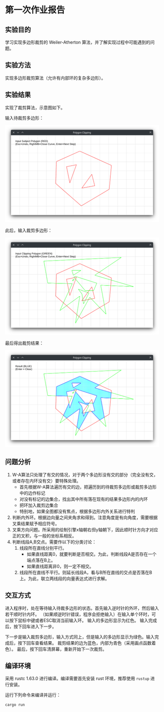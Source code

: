 # 第一次作业报告

## 实验目的

学习实现多边形裁剪的 Weiler-Atherton 算法，并了解实现过程中可能遇到的问题。

## 实验方法

实现多边形裁剪算法（允许有内部环的复杂多边形）。

## 实验结果

实现了裁剪算法，示意图如下。

输入待裁剪多边形：

![Subject Polygon](./subject.png)

此后，输入裁剪多边形：

![Clipping Polygon](./clipping.png)

最后得出裁剪结果：

![Result](./result.png)

## 问题分析

1. W-A算法只处理了有交的情况，对于两个多边形没有交的部分（完全没有交，或者存在内环没有交）要特殊处理。
    - 首先根据W-A算法遍历有交的边，把遍历到的待裁剪多边形或裁剪多边形中的边作标记
    - 对没有标记的边集合，找出其中所有落在现有的结果多边形内的内环
    - 把环加入裁剪边集合
    - 特别地，如果全图都没有焦点，根据多边形内外关系进行特判
2. 判断内外环。根据边向量之间夹角求和得到。注意角度是有向角度，需要根据叉乘结果赋予相应符号。
3. 叉乘方向问题。所采用的绘制引擎x轴朝右但y轴朝下，因此顺时针方向才对应正的叉积，与一般的坐标系相反。
4. 判断线段A,B交点。需要作以下的分类讨论：
   1. 线段所在直线分别平行。
      - 如果直线距离0，就要判断是否相交。为此，判断线段A是否存在一个端点落在B上。
      - 如果直线距离非0，则一定不相交。
   2. 线段所在直线不平行。则延长线段A，看与B所在直线的交点是否落在B上。为此，联立两线段的向量表达式进行求解。

## 交互方式

进入程序时，处在等待输入待裁多边形的状态。首先输入逆时针的外环，然后输入若干顺时针内环。
（如果顺逆时针错误，程序会拒绝输入）在输入单个环时，可以按下鼠标中键或者ESC取消当前输入环。
输入的多边形显示为红色。
输入完成后，按下回车进入下一步。

下一步是输入裁剪多边形，输入方式同上，但是输入的多边形显示为绿色。输入完成后，按下回车查看结果。
裁剪结果的边为蓝色，内部为青色（采用画点函数着色）。
最后，按下回车清屏幕，重新开始下一次裁剪。

## 编译环境

采用 rustc 1.63.0 进行编译。编译需要首先安装 rust 环境，推荐使用 `rustup` 进行安装。

运行下列命令来编译并运行：

```shell
cargo run
```